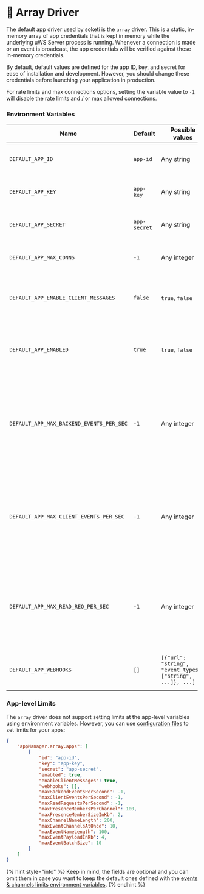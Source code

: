 # 🧬 Array Driver

The default app driver used by soketi is the `array` driver. This is a static, in-memory array of app credentials that is kept in memory while the underlying uWS Server process is running. Whenever a connection is made or an event is broadcast, the app credentials will be verified against these in-memory credentials.

By default, default values are defined for the app ID, key, and secret for ease of installation and development. However, you should change these credentials before launching your application in production.

For rate limits and max connections options, setting the variable value to `-1` will disable the rate limits and / or max allowed connections.

### Environment Variables

| Name                                     | Default      | Possible values                                            | Description                                                                                                                                                                                |
| ---------------------------------------- | ------------ | ---------------------------------------------------------- | ------------------------------------------------------------------------------------------------------------------------------------------------------------------------------------------ |
| `DEFAULT_APP_ID`                         | `app-id`     | Any string                                                 | The default app id for the array driver.                                                                                                                                                   |
| `DEFAULT_APP_KEY`                        | `app-key`    | Any string                                                 | The default app key for the array driver.                                                                                                                                                  |
| `DEFAULT_APP_SECRET`                     | `app-secret` | Any string                                                 | The default app secret for the array driver.                                                                                                                                               |
| `DEFAULT_APP_MAX_CONNS`                  | `-1`         | Any integer                                                | The default app's limit of concurrent connections.                                                                                                                                         |
| `DEFAULT_APP_ENABLE_CLIENT_MESSAGES`     | `false`      | `true`, `false`                                            | Whether client messages should be enabled for the app.                                                                                                                                     |
| `DEFAULT_APP_ENABLED`                    | `true`       | `true`, `false`                                            | Whether the app is activated. This option can be used to disable an app.                                                                                                                   |
| `DEFAULT_APP_MAX_BACKEND_EVENTS_PER_SEC` | `-1`         | Any integer                                                | The default app's limit of `/events` endpoint events broadcast per second. You can [configure rate limiting database store](../rate-limiting-and-limits/broadcast-rate-limiting.md)        |
| `DEFAULT_APP_MAX_CLIENT_EVENTS_PER_SEC`  | `-1`         | Any integer                                                | The default app's limit of client events broadcast per second by a single socket. You can [configure rate limiting database store](../rate-limiting-and-limits/broadcast-rate-limiting.md) |
| `DEFAULT_APP_MAX_READ_REQ_PER_SEC`       | `-1`         | Any integer                                                | The default app's limit of read endpoint calls per second. You can [configure rate limiting database store](../rate-limiting-and-limits/broadcast-rate-limiting.md)                        |
| `DEFAULT_APP_WEBHOOKS`                   | `[]`         | `[{"url": "string", "event_types": ["string", ...]}, ...]` | The webhooks list for the app. See below                                                                                                                                                   |

### App-level Limits

The `array` driver does not support setting limits at the app-level variables using environment variables. However, you can use [configuration files](../getting-started/environment-variables.md#file-configuration) to set limits for your apps:

```json
{
    "appManager.array.apps": [
        {
            "id": "app-id",
            "key": "app-key",
            "secret": "app-secret",
            "enabled": true,
            "enableClientMessages": true,
            "webhooks": [],
            "maxBackendEventsPerSecond": -1,
            "maxClientEventsPerSecond": -1,
            "maxReadRequestsPerSecond": -1,
            "maxPresenceMembersPerChannel": 100,
            "maxPresenceMemberSizeInKb": 2,
            "maxChannelNameLength": 200,
            "maxEventChannelsAtOnce": 10,
            "maxEventNameLength": 100,
            "maxEventPayloadInKb": 4,
            "maxEventBatchSize": 10
        }
    ]
}
```

{% hint style="info" %}
Keep in mind, the fields are optional and you can omit them in case you want to keep the default ones defined with the [events & channels limits environment variables](../rate-limiting-and-limits/events-and-channels-limits.md).
{% endhint %}
